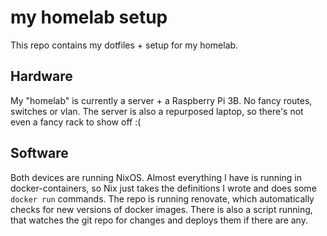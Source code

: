 # my homelab setup

This repo contains my dotfiles + setup for my homelab.

## Hardware

My "homelab" is currently a server + a Raspberry Pi 3B.
No fancy routes, switches or vlan.
The server is also a repurposed laptop,
so there's not even a fancy rack to show off :(

## Software

Both devices are running NixOS. Almost everything I have is running in docker-containers,
so Nix just takes the definitions I wrote and does some `docker run` commands.
The repo is running renovate, which automatically checks for
new versions of docker images.
There is also a script running, that watches the git repo for
changes and deploys them if there are any.
